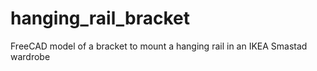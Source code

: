 # hanging_rail_bracket
FreeCAD model of a bracket to mount a hanging rail in an IKEA Smastad wardrobe
